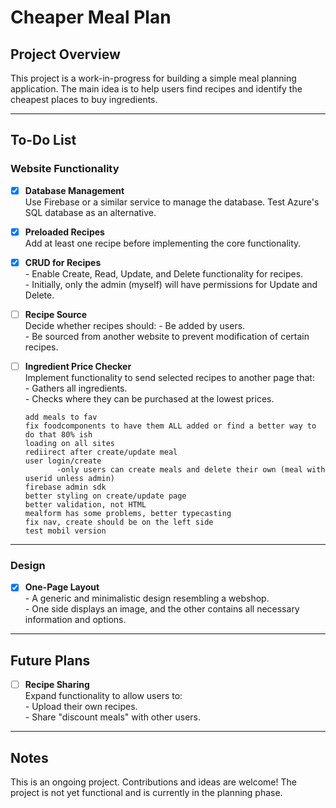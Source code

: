 # Cheaper Meal Plan

## Project Overview

This project is a work-in-progress for building a simple meal planning application. The main idea is to help users find recipes and identify the cheapest places to buy ingredients.

---

## To-Do List

### Website Functionality

- [x] **Database Management**  
       Use Firebase or a similar service to manage the database. Test Azure's SQL database as an alternative.

- [x] **Preloaded Recipes**  
       Add at least one recipe before implementing the core functionality.

- [x] **CRUD for Recipes**  
       - Enable Create, Read, Update, and Delete functionality for recipes.  
       - Initially, only the admin (myself) will have permissions for Update and Delete.

- [ ] **Recipe Source**  
       Decide whether recipes should: - Be added by users.  
       - Be sourced from another website to prevent modification of certain recipes.

- [ ] **Ingredient Price Checker**  
       Implement functionality to send selected recipes to another page that:  
       - Gathers all ingredients.  
       - Checks where they can be purchased at the lowest prices.

      add meals to fav
      fix foodcomponents to have them ALL added or find a better way to do that 80% ish
      loading on all sites
      rediirect after create/update meal
      user login/create
             -only users can create meals and delete their own (meal with userid unless admin)
      firebase admin sdk
      better styling on create/update page
      better validation, not HTML
      mealform has some problems, better typecasting
      fix nav, create should be on the left side
      test mobil version
      

---

### Design

- [x] **One-Page Layout**  
       - A generic and minimalistic design resembling a webshop.  
       - One side displays an image, and the other contains all necessary information and options.

---

## Future Plans

- [ ] **Recipe Sharing**  
       Expand functionality to allow users to:  
       - Upload their own recipes.  
       - Share "discount meals" with other users.

---

## Notes

This is an ongoing project. Contributions and ideas are welcome! The project is not yet functional and is currently in the planning phase.
